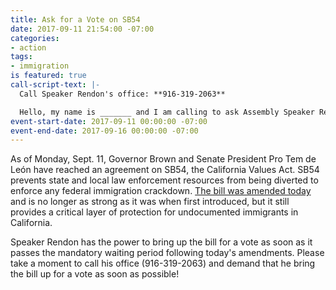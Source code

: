 ```yaml
---
title: Ask for a Vote on SB54
date: 2017-09-11 21:54:00 -07:00
categories:
- action
tags:
- immigration
is featured: true
call-script-text: |-
  Call Speaker Rendon's office: **916-319-2063**

  Hello, my name is _______ and I am calling to ask Assembly Speaker Rendon to put SB 54, the California Values Act, up for a vote immediately. California must lead and protect our immigrant communities against increasing attacks from Trump’s deportation machine, whether it’s the pardon of racist Sheriff Joe Arpaio or canceling DACA. Can we count with Speaker Rendon's leadership on SB 54?
event-start-date: 2017-09-11 00:00:00 -07:00
event-end-date: 2017-09-16 00:00:00 -07:00
---
```


As of Monday, Sept. 11, Governor Brown and Senate President Pro Tem de León have reached an agreement on SB54, the California Values Act. SB54 prevents state and local law enforcement resources from being diverted to enforce any federal immigration crackdown. [The bill was amended today](http://www.mercurynews.com/2017/09/11/last-minute-changes-narrow-california-sanctuary-state-immigration-bill/) and is no longer as strong as it was when first introduced, but it still provides a critical layer of protection for undocumented immigrants in California.

Speaker Rendon has the power to bring up the bill for a vote as soon as it passes the mandatory waiting period following today's amendments. Please take a moment to call his office (916-319-2063) and demand that he bring the bill up for a vote as soon as possible! 
